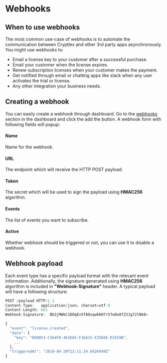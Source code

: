 # Webhooks

## When to use webhooks

The most common use-case of webhooks is to automate the communication between Cryptlex and other 3rd party apps asynchronously. You might use webhooks to:

* Email a license key to your customer after a successful purchase.
* Email your customer when the license expires.
* Renew subscription licenses when your customer makes the payment.
* Get notified through email or chatting apps like slack when any user activates the trial or license.
* Any other integration your business needs.

## Creating a webhook

You can easily create a webhook through dashboard. Go to the [webhooks](https://app.cryptlex.com/webhooks) section in the dashboard and click the add the button. A webhook form with following fields will popup: 

#### **Name**

Name for the webhook.

#### **URL**

The endpoint which will receive the HTTP POST payload.

#### **Token**

The secret which will be used to sign the payload using **HMAC256** algorithm.

#### Events

The list of events you want to subscribe.

#### **Active**

Whether webhook should be triggered or not, you can use it to disable a webhook.

## Webhook payload

Each event type has a specific payload format with the relevant event information. Additionally, the signature generated using **HMAC256** algorithm is included in **"Webhook-Signature"** header. A typical payload will have a following structure:

```javascript
POST /payload HTTP/1.1
Content-Type:	application/json; charset=utf-8
Content-Length:	661
Webhook-Signature:	Bb3jMWkC1DOqEv5fAOsqwkKH7r57w9o8fZ3Jg72lNk0=

{
  "event": "license.created",
  "data": {
    "key": "D08B53-C564F8-463EA5-F16A15-E35D6E-D2559B",
    ...
  },
  "triggeredAt": "2018-04-20T13:11:34.6926949Z"
}
```




